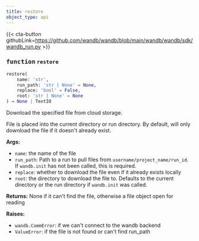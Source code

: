 ```yaml
---
title: restore
object_type: api
---
```


{{< cta-button githubLink=https://github.com/wandb/wandb/blob/main/wandb/wandb/sdk/wandb_run.py >}}




### <kbd>function</kbd> `restore`

```python
restore(
    name: 'str',
    run_path: 'str | None' = None,
    replace: 'bool' = False,
    root: 'str | None' = None
) → None | TextIO
```

Download the specified file from cloud storage. 

File is placed into the current directory or run directory. By default, will only download the file if it doesn't already exist. 



**Args:**
 
 - `name`:  the name of the file 
 - `run_path`:  Path to a run to pull files from  `username/project_name/run_id`. If `wandb.init`  has not been called, this is required. 
 - `replace`:  whether to download the file even if it already exists locally 
 - `root`:  the directory to download the file to.  Defaults to the current  directory or the run directory if `wandb.init` was called. 



**Returns:**
 None if it can't find the file, otherwise a file object open for reading 



**Raises:**
 
 - `wandb.CommError`:  if we can't connect to the wandb backend 
 - `ValueError`:  if the file is not found or can't find run_path 
